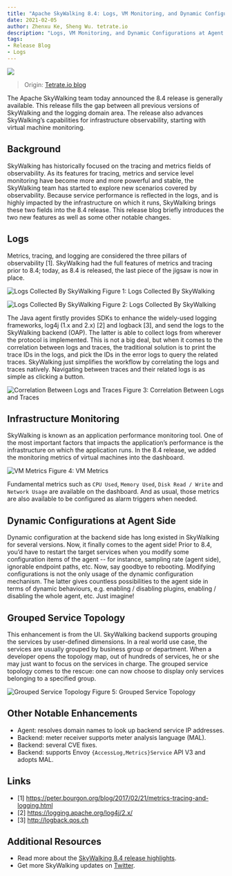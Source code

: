 ```yaml
---
title: "Apache SkyWalking 8.4: Logs, VM Monitoring, and Dynamic Configurations at Agent Side"
date: 2021-02-05
author: Zhenxu Ke, Sheng Wu. tetrate.io
description: "Logs, VM Monitoring, and Dynamic Configurations at Agent Side"
tags:
- Release Blog
- Logs
---
```


![](heading.png)

> Origin: [Tetrate.io blog](https://www.tetrate.io/blog/skywalking-8-4/)

The Apache SkyWalking team today announced the 8.4 release is generally available. This release fills the gap between all previous versions of SkyWalking and the logging domain area.
The release also advances SkyWalking’s capabilities  for infrastructure observability, starting with virtual machine monitoring.

## Background

SkyWalking has historically focused on the tracing and metrics fields of observability.
As its features for tracing, metrics and service level monitoring have become more and more powerful and stable, the SkyWalking team has started to explore new scenarios covered by observability.
Because service performance is reflected in the logs, and is highly impacted by the infrastructure on which it runs, SkyWalking brings these two fields into the 8.4 release.
This release blog briefly introduces the two new features as well as some other notable changes.

## Logs

Metrics, tracing, and logging are considered the three pillars of observability [1]. SkyWalking had the full features of metrics and tracing prior to 8.4; today, as 8.4 is released, the last piece of the jigsaw is now in place.

![Logs Collected By SkyWalking](figure01.png)
Figure 1: Logs Collected By SkyWalking

![Logs Collected By SkyWalking](figure02.png)
Figure 2: Logs Collected By SkyWalking

The Java agent firstly provides SDKs to enhance the widely-used logging frameworks, log4j (1.x and 2.x) [2] and logback [3], and send the logs to the SkyWalking backend (OAP).
The latter is able to collect logs from wherever the protocol is  implemented.
This is not a big deal, but when it comes to the correlation between logs and traces, the traditional solution is to print the trace IDs in the logs, and pick the IDs in the error logs to query the related traces.
SkyWalking just simplifies the workflow by correlating the logs and traces natively. Navigating between traces and their related logs is as simple as clicking a button.

![Correlation Between Logs and Traces](figure03.png)
Figure 3: Correlation Between Logs and Traces

## Infrastructure Monitoring

SkyWalking is known as an application performance monitoring tool. One of the most important factors that impacts the application’s performance is the infrastructure on which the application runs. 
In the 8.4 release, we added the monitoring metrics of virtual machines into the dashboard.

![VM Metrics](figure04.png)
Figure 4: VM Metrics

Fundamental metrics such as `CPU Used`, `Memory Used`,  `Disk Read / Write` and `Network Usage` are available on the dashboard.
And as usual, those metrics are also available to be configured as alarm triggers when needed.

## Dynamic Configurations at Agent Side

Dynamic configuration at the backend side has long existed in SkyWalking for several versions. Now, it finally comes to the agent side!
Prior to 8.4, you’d have to restart the target services when you modify some configuration items of the agent -- for instance, sampling rate (agent side), ignorable endpoint paths, etc. Now, say goodbye to rebooting.
Modifying configurations is not the only usage of the dynamic configuration mechanism. The latter gives countless possibilities to the agent side in terms of dynamic behaviours, e.g. enabling / disabling plugins, enabling / disabling the whole agent, etc. Just imagine!

## Grouped Service Topology

This enhancement is from the UI. SkyWalking backend supports grouping the services by user-defined dimensions. In a real world use case, the services are usually grouped by business group or department. When a developer opens the topology map, out of hundreds of services, he or she may just want to focus on the services in charge. The grouped service topology comes to the rescue: one can now choose to display only services belonging to a specified group.

![Grouped Service Topology](figure05.png)
Figure 5: Grouped Service Topology

## Other Notable Enhancements
- Agent: resolves domain names to look up backend service IP addresses.
- Backend: meter receiver supports meter analysis language (MAL).
- Backend: several CVE fixes.
- Backend: supports Envoy `{AccessLog,Metrics}Service` API V3 and adopts MAL.

## Links
- [1] https://peter.bourgon.org/blog/2017/02/21/metrics-tracing-and-logging.html
- [2] https://logging.apache.org/log4j/2.x/
- [3] http://logback.qos.ch

## Additional Resources
- Read more about the [SkyWalking 8.4 release highlights](https://github.com/apache/skywalking/blob/v8.4.0/changes/changes-8.4.0.md).
- Get more SkyWalking updates on [Twitter](https://x.com/ASFSkyWalking).
